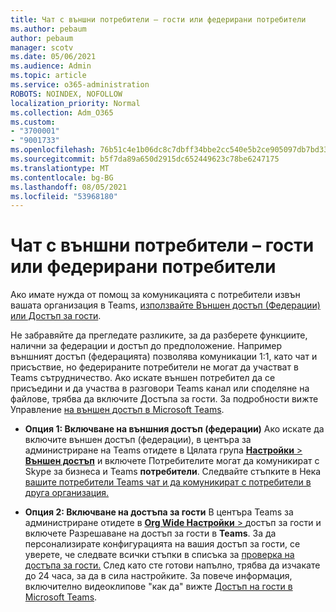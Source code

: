 ```yaml
---
title: Чат с външни потребители – гости или федерирани потребители
ms.author: pebaum
author: pebaum
manager: scotv
ms.date: 05/06/2021
ms.audience: Admin
ms.topic: article
ms.service: o365-administration
ROBOTS: NOINDEX, NOFOLLOW
localization_priority: Normal
ms.collection: Adm_O365
ms.custom:
- "3700001"
- "9001733"
ms.openlocfilehash: 76b51c4e1b06dc8c7dbff34bbe2cc540e5b2ce905097db7bd33ff2884d8a5469
ms.sourcegitcommit: b5f7da89a650d2915dc652449623c78be6247175
ms.translationtype: MT
ms.contentlocale: bg-BG
ms.lasthandoff: 08/05/2021
ms.locfileid: "53968180"
---
```

# <a name="chat-with-external-users---guests-or-federated-users"></a>Чат с външни потребители – гости или федерирани потребители

Ако имате нужда от помощ за комуникацията с потребители извън вашата организация в Teams, [използвайте Външен достъп (Федерации) или Достъп за гости](/microsoftteams/manage-external-access#external-access-vs-guest-access).

Не забравяйте да прегледате разликите, за да разберете функциите, налични за федерации и достъп до предположение. Например външният достъп (федерацията) позволява комуникации 1:1, като чат и присъствие, но федерираните потребители не могат да участват в Teams сътрудничество. Ако искате външен потребител да се присъедини и да участва в разговори Teams канал или споделяне на файлове, трябва да включите Достъпа за гости. За подробности вижте Управление [на външен достъп в Microsoft Teams](/microsoftteams/manage-external-access#external-access-vs-guest-access).

- **Опция 1: Включване на външния достъп (федерации)** Ако искате да включите външен достъп (федерации), в центъра за администриране на Teams отидете в Цялата група [ **Настройки**  >  **Външен достъп**](https://admin.teams.microsoft.com/company-wide-settings/external-communications) и включете Потребителите могат да комуникират с Skype за бизнеса и Teams **потребители**. Следвайте стъпките в Нека [вашите потребители Teams чат и да комуникират с потребители в друга организация.](/microsoftteams/manage-external-access#let-your-teams-users-chat-and-communicate-with-users-in-another-organization)

- **Опция 2: Включване на достъпа за гости** В центъра Teams за администриране отидете в [ **Org Wide Настройки**  > ](https://admin.teams.microsoft.com/company-wide-settings/guest-configuration) достъп за гости и включете Разрешаване на достъп за гости в **Teams**. За да персонализирате конфигурацията на вашия достъп за гости, се уверете, че следвате всички стъпки в списъка за [проверка на достъпа за гости.](/microsoftteams/guest-access-checklist) След като сте готови напълно, трябва да изчакате до 24 часа, за да в сила настройките. За повече информация, включително видеоклипове "как да" вижте [Достъп на гости в Microsoft Teams](/microsoftteams/guest-access).